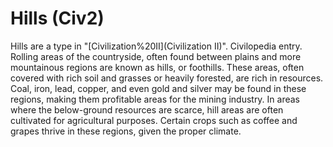 # Hills (Civ2)

Hills are a type in "[Civilization%20II](Civilization II)".
Civilopedia entry.
Rolling areas of the countryside, often found between plains and more mountainous regions are known as hills, or foothills. These areas, often covered with rich soil and grasses or heavily forested, are rich in resources. Coal, iron, lead, copper, and even gold and silver may be found in these regions, making them profitable areas for the mining industry. In areas where the below-ground resources are scarce, hill areas are often cultivated for agricultural purposes. Certain crops such as coffee and grapes thrive in these regions, given the proper climate.